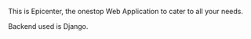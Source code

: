 This is Epicenter, the onestop Web Application to cater to all your needs.

Backend used is Django.

